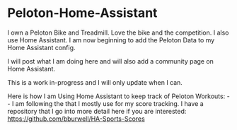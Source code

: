 # Peloton-Home-Assistant

I own a Peloton Bike and Treadmill.  Love the bike and the competition.  I also use Home Assistant.  I am now beginning to add the Peloton Data to my Home Assistant config.

I will post what I am doing here and will also add a community page on Home Assistant.

This is a work in-progress and I will only update when I can.

Here is how I am Using Home Assistant to keep track of Peloton Workouts:
-- I am following the that I mostly use for my score tracking.  I have a repository that I go into more detail here if you are interested: https://github.com/bburwell/HA-Sports-Scores

